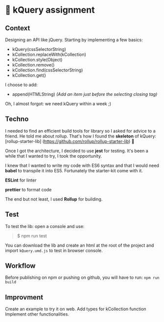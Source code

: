 # 🎤 kQuery assignment



## Context
Designing an API like jQuery. Starting by implementing a few basics:
* kQuery(cssSelectorString)
* kCollection.replaceWith(kCollection)
* kCollection.style(Object)
* kCollection.remove()
* kCollection.find(cssSelectorString)
* kCollection.get()

I choose to add:
* append(HTMLString) *(Add an item just before the selecting closing tag)*

Oh, I almost forgot: we need kQuery within a week ;)


## Techno
I needed to find an efficient build tools for library so I asked for advice to a friend. He told me about rollup.
That's how I found the **skeleton** of kQuery: 
[rollup-starter-lib] (https://github.com/rollup/rollup-starter-lib) 🙏 

Once I got the architecture, I decided to use **jest** for testing. It's been a while that I wanted to try, I took the opportunity.

I knew that I wanted to write my code with ES6 syntax and that I would need **babel** to transpile it into ES5. Fortunately the starter-kit come with it.

**ESLint** for linter

**prettier** to format code

The end but not least, I used **Rollup** for building.


## Test

To test the lib: open a console and use:

> $ npm run test

You can download the lib and create an html at the root of the project and import `kQuery.umd.js` to test in browser console.

## Workflow

Before publishing on npm or pushing on github, you will have to run: `npm run build`


## Improvment
Create an example to try it on web.
Add types for kCollection function
Implement other functionalities.

